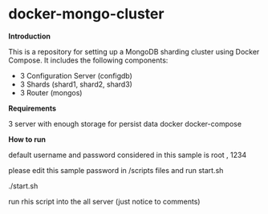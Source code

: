 # docker-mongo-cluster

**Introduction**

This is a repository for setting up a MongoDB sharding cluster using Docker Compose. It includes the following components:

- 3 Configuration Server (configdb)
- 3 Shards (shard1, shard2, shard3)
- 3 Router (mongos)


**Requirements**

3 server with enough storage for persist data
docker 
docker-compose



**How to run**

default username and password considered in this sample is root , 1234

please edit this sample password in /scripts files and run start.sh

./start.sh

run rhis script into the all server (just notice to comments)
